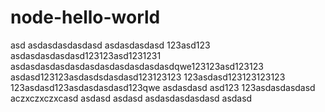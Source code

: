 # node-hello-world
asd
asdasdasdasdasd
asdasdasdasd
123asd123
asdasdasdasdasd123123asd1231231
asdasdasdasdasdasdasdasdasdasdasdqwe123123asd123123
asdasd123123asdasdsdasdasd123123123
123asdasd123123123123
123asdasd123asdasdasdasd123qwe
asdasdasd
asd123
123asdasdasdasd
aczxczxczxcasd
asdasd
asdasd
asdasdasdasdasd
asdasd
